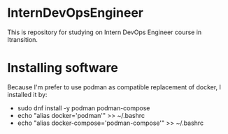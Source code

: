 # InternDevOpsEngineer

This is repository for studying on Intern DevOps Engineer course in Itransition.

# Installing software

Because I'm prefer to use podman as compatible replacement of docker, I installed it by:

- sudo dnf install -y podman podman-compose
- echo "alias docker='podman'" >> ~/.bashrc
- echo "alias docker-compose='podman-compose'" >> ~/.bashrc
